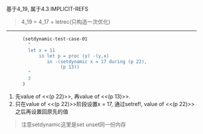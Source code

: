 基于4_19, 属于4.3 IMPLICIT-REFS

> 4_19 = 4_17 + letrec(只构造一次优化)

---

```scheme
      (setdynamic-test-case-01
        " 
        let x = 11
            in let p = proc (y) -(y,x)
               in -(setdynamic x = 17 during (p 22), 
                    (p 13))
        "
        3
      )
```
1. 先value of <<(p 22)>>, 再value of <<(p 13)>>.
2. 只在value of <<(p 22)>>阶段设置x = 17, 通过setref!, value of <<(p 22)>>之后再设置回原先的值

> 注意setdynamic这里是set unset同一份内存
